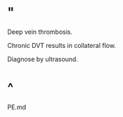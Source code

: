 # "

Deep vein thrombosis.

Chronic DVT results in collateral flow.

Diagnose by ultrasound.

# ^

PE.md
